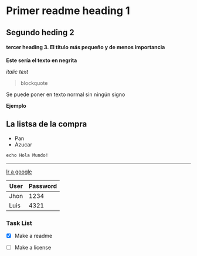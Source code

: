 # Primer readme heading 1

## Segundo heding 2

#### tercer heading 3. El titulo más pequeño y de menos importancia

**Este sería el texto en negrita**

*italic text*
> blockquote

Se puede poner en texto normal sin ningún signo

**Ejemplo**

## La listsa de la compra

- Pan
- Azucar

`echo Hola Mundo!`

---
[Ir a google](http://www.google.com)

| User | Password |
| -----| ---------|
| Jhon| 1234|
|Luis|4321|

### Task List
- [x] Make a readme
- [ ] Make a license 


